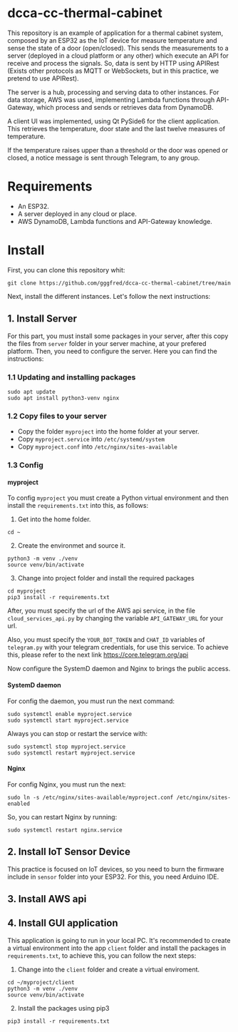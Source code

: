 # dcca-cc-thermal-cabinet

This repository is an example of application for a thermal cabinet system, composed by an ESP32 as the IoT device for measure temperature and sense the state of a door (open/closed). This sends the measurements to a server (deployed in a cloud platform or any other) which execute an API for receive and process the signals. So, data is sent by HTTP using APIRest (Exists other protocols as MQTT or WebSockets, but in this practice, we pretend to use APIRest).

The server is a hub, processing and serving data to other instances. For data storage, AWS was used, implementing Lambda functions through API-Gateway, which process and sends or retrieves data from DynamoDB.

A client UI was implemented, using Qt PySide6 for the client application. This retrieves the temperature, door state and the last twelve measures of temperature.

If the temperature raises upper than a threshold or the door was opened or closed, a notice message is sent through Telegram, to any group.

# Requirements
- An ESP32.
- A server deployed in any cloud or place.
- AWS DynamoDB, Lambda functions and API-Gateway knowledge.

# Install

First, you can clone this repository whit:

```
git clone https://github.com/gggfred/dcca-cc-thermal-cabinet/tree/main
```

Next, install the different instances. Let's follow the next instructions:

## 1. Install Server
For this part, you must install some packages in your server, after this copy the files from `server` folder in your server machine, at your prefered platform. Then, you need to configure the server. Here you can find the instructions:

### 1.1 Updating and installing packages
```
sudo apt update
sudo apt install python3-venv nginx
```

### 1.2 Copy files to your server
- Copy the folder `myproject` into the home folder at your server.
- Copy `myproject.service` into `/etc/systemd/system` 
- Copy `myproject.conf` into `/etc/nginx/sites-available` 

### 1.3 Config
#### myproject
To config `myproject` you must create a Python virtual environment and then install the `requirements.txt` into this, as follows:

1. Get into the home folder.
```
cd ~
```
2. Create the environmet and source it.
```
python3 -m venv ./venv
source venv/bin/activate
```
3. Change into project folder and install the required packages
```
cd myproject
pip3 install -r requirements.txt
```

After, you must specify the url of the AWS api service, in the file `cloud_services_api.py` by changing the variable `API_GATEWAY_URL` for your url. 

Also, you must specify the `YOUR_BOT_TOKEN` and `CHAT_ID` variables of `telegram.py` with your telegram credentials, for use this service. To achieve this, please refer to the next link https://core.telegram.org/api

Now configure the SystemD daemon and Nginx to brings the public access.

#### SystemD daemon
For config the daemon, you must run the next command:

```
sudo systemctl enable myproject.service
sudo systemctl start myproject.service
```

Always you can stop or restart the service with:

```
sudo systemctl stop myproject.service
sudo systemctl restart myproject.service
```

#### Nginx
For config Nginx, you must run the next:

```
sudo ln -s /etc/nginx/sites-available/myproject.conf /etc/nginx/sites-enabled
```

So, you can restart Nginx by running:

```
sudo systemctl restart nginx.service
```

## 2. Install IoT Sensor Device

This practice is focused on IoT devices, so you need to burn the firmware include in `sensor` folder into your ESP32. For this, you need Arduino IDE.

## 3. Install AWS api


## 4. Install GUI application

This application is going to run in your local PC. It's recommended to create a virtual environment into the app `client` folder and install the packages in `requirements.txt`, to achieve this, you can follow the next steps:

1. Change into the `client` folder and create a virtual enviroment.
```
cd ~/myproject/client
python3 -m venv ./venv
source venv/bin/activate
```
2. Install the packages using pip3
```
pip3 install -r requirements.txt
```
